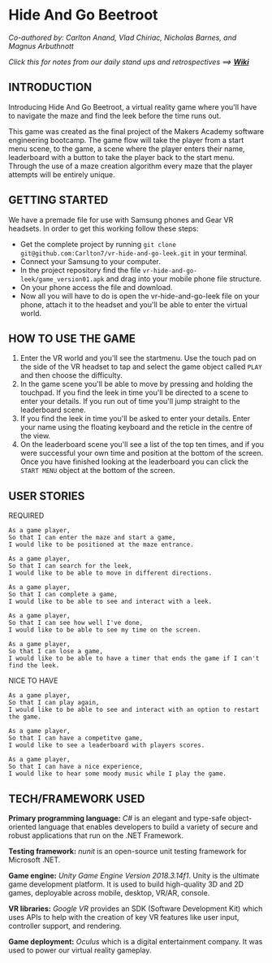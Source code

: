 Hide And Go Beetroot
====================

*Co-authored by: Carlton Anand, Vlad Chiriac, Nicholas Barnes, and Magnus Arbuthnott*

*Click this for notes from our daily stand ups and retrospectives ==>* ***[Wiki](https://github.com/Carlton7/vr-hide-and-go-leek/wiki)***

## INTRODUCTION

Introducing Hide And Go Beetroot, a virtual reality game where you'll have to navigate the maze and find the leek before the time runs out.

This game was created as the final project of the Makers Academy software engineering bootcamp. The game flow will take the player from a start menu scene, to the game, a scene where the player enters their name, leaderboard with a button to take the player back to the start menu. Through the use of a maze creation algorithm every maze that the player attempts will be entirely unique.

## GETTING STARTED

We have a premade file for use with Samsung phones and Gear VR headsets. In order to get this working follow these steps:

- Get the complete project by running `git clone git@github.com:Carlton7/vr-hide-and-go-leek.git` in your terminal.
- Connect your Samsung to your computer.
- In the project repository find the file `vr-hide-and-go-leek/game_version01.apk` and drag into your mobile phone file structure.
- On your phone access the file and download.
- Now all you will have to do is open the vr-hide-and-go-leek file on your phone, attach it to the headset and you'll be able to enter the virtual world.

## HOW TO USE THE GAME

1. Enter the VR world and you'll see the startmenu. Use the touch pad on the side of the VR headset to tap and select the game object called `PLAY` and then choose the difficulty.
2. In the game scene you'll be able to move by pressing and holding the touchpad. If you find the leek in time you'll be directed to a scene to enter your details. If you run out of time you'll jump straight to the leaderboard scene.
3. If you find the leek in time you'll be asked to enter your details. Enter your name using the floating keyboard and the reticle in the centre of the view.
4. On the leaderboard scene you'll see a list of the top ten times, and if you were successful your own time and position at the bottom of the screen. Once you have finished looking at the leaderboard you can click the `START MENU` object at the bottom of the screen.

## USER STORIES

REQUIRED
```
As a game player,
So that I can enter the maze and start a game,
I would like to be positioned at the maze entrance.

As a game player,
So that I can search for the leek,
I would like to be able to move in different directions.

As a game player,
So that I can complete a game,
I would like to be able to see and interact with a leek.

As a game player,
So that I can see how well I've done,
I would like to be able to see my time on the screen.

As a game player,
So that I can lose a game,
I would like to be able to have a timer that ends the game if I can't find the leek.
```

NICE TO HAVE
```
As a game player,
So that I can play again,
I would like to be able to see and interact with an option to restart the game.

As a game player,
So that I can have a competitve game,
I would like to see a leaderboard with players scores.

As a game player,
So that I can have a nice experience,
I would like to hear some moody music while I play the game.
```

## TECH/FRAMEWORK USED

**Primary programming language:** *C#* is an elegant and type-safe object-oriented language that enables developers to build a variety of secure and robust applications that run on the .NET Framework.

**Testing framework:** *nunit* is an open-source unit testing framework for Microsoft .NET.

**Game engine:** *Unity Game Engine Version 2018.3.14f1*. Unity is the ultimate game development platform. It is used to build high-quality 3D and 2D games, deployable across mobile, desktop, VR/AR, console.

**VR libraries:** *Google VR* provides an SDK (Software Development Kit) which uses APIs to help with the creation of key VR features like user input, controller support, and rendering.

**Game deployment:** *Oculus* which is a digital entertainment company. It was used to power our virtual reality gameplay.
